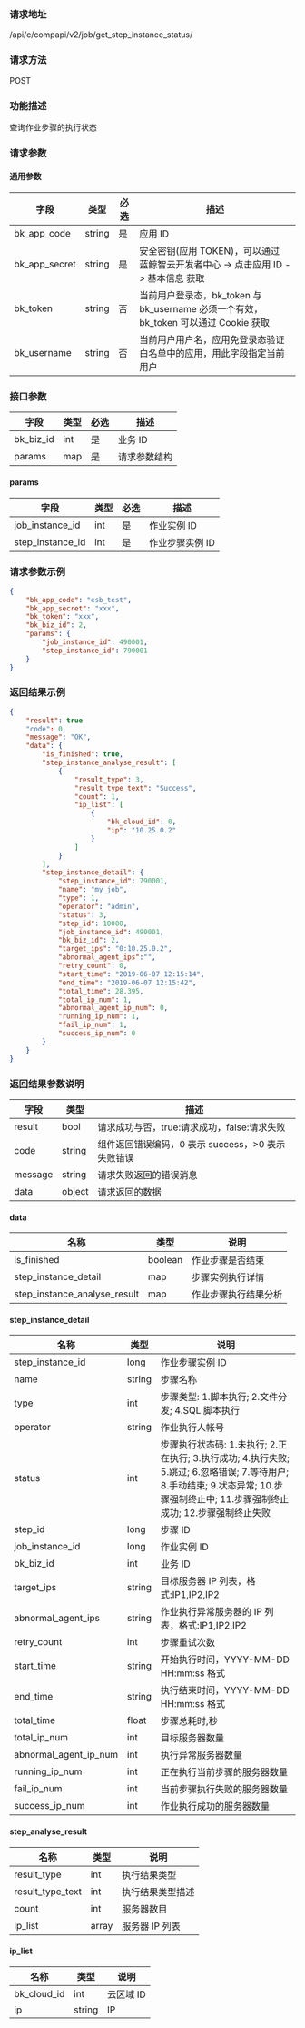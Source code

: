 ### 请求地址

/api/c/compapi/v2/job/get_step_instance_status/

### 请求方法

POST

### 功能描述

查询作业步骤的执行状态

### 请求参数

#### 通用参数

| 字段 | 类型 | 必选 | 描述 |
|-----------|------------|--------|------------|
| bk_app_code | string | 是 | 应用 ID |
| bk_app_secret| string | 是 | 安全密钥(应用 TOKEN)，可以通过 蓝鲸智云开发者中心 -&gt; 点击应用 ID -&gt; 基本信息 获取 |
| bk_token | string | 否 | 当前用户登录态，bk_token 与 bk_username 必须一个有效，bk_token 可以通过 Cookie 获取 |
| bk_username | string | 否 | 当前用户用户名，应用免登录态验证白名单中的应用，用此字段指定当前用户 |

### 接口参数

| 字段 | 类型 | 必选 | 描述 |
|-----------|------------|--------|------------|
| bk_biz_id | int | 是 | 业务 ID |
| params | map | 是 | 请求参数结构 |

#### params

| 字段 | 类型 | 必选 | 描述 |
|-----------|------------|--------|------------|
| job_instance_id | int | 是 | 作业实例 ID |
| step_instance_id | int | 是 | 作业步骤实例 ID |


### 请求参数示例

```json
{
    "bk_app_code": "esb_test",
    "bk_app_secret": "xxx",
    "bk_token": "xxx",
    "bk_biz_id": 2,
    "params": {
        "job_instance_id": 490001,
        "step_instance_id": 790001
    }
}
```

### 返回结果示例

```json
{
    "result": true
    "code": 0,
    "message": "OK",
    "data": {
        "is_finished": true,
        "step_instance_analyse_result": [
            {
                "result_type": 3,
                "result_type_text": "Success",
                "count": 1,
                "ip_list": [
                    {
                        "bk_cloud_id": 0,
                        "ip": "10.25.0.2"
                    }
                ]
            }
        ],
        "step_instance_detail": {
            "step_instance_id": 790001,
            "name": "my_job",
            "type": 1,
            "operator": "admin",
            "status": 3,
            "step_id": 10000,
            "job_instance_id": 490001,
            "bk_biz_id": 2,
            "target_ips": "0:10.25.0.2",
            "abnormal_agent_ips":"",
            "retry_count": 0,
            "start_time": "2019-06-07 12:15:14",
            "end_time": "2019-06-07 12:15:42",
            "total_time": 28.395,
            "total_ip_num": 1,
            "abnormal_agent_ip_num": 0,
            "running_ip_num": 1,
            "fail_ip_num": 1,
            "success_ip_num": 0
        }
    }
}
```

### 返回结果参数说明

| 字段 | 类型 | 描述 |
|-----------|-----------|-----------|
| result | bool | 请求成功与否，true:请求成功，false:请求失败 |
| code | string | 组件返回错误编码，0 表示 success，>0 表示失败错误 |
| message | string | 请求失败返回的错误消息 |
| data | object | 请求返回的数据 |


#### data

| 名称 | 类型 | 说明  |
| ------------ | ---------- | ------------------------------ |
| is_finished | boolean | 作业步骤是否结束 |
| step_instance_detail | map | 步骤实例执行详情 |
| step_instance_analyse_result | map | 作业步骤执行结果分析 |

#### step_instance_detail

| 名称 | 类型 | 说明  |
| ------------ | ---------- | ------------------------------ |
| step_instance_id | long | 作业步骤实例 ID |
| name  | string | 步骤名称|
| type  | int | 步骤类型: 1.脚本执行; 2.文件分发; 4.SQL 脚本执行|
| operator | string | 作业执行人帐号 |
| status | int | 步骤执行状态码: 1.未执行; 2.正在执行; 3.执行成功; 4.执行失败; 5.跳过; 6.忽略错误; 7.等待用户; 8.手动结束; 9.状态异常; 10.步骤强制终止中; 11.步骤强制终止成功; 12.步骤强制终止失败|
| step_id | long | 步骤 ID |
| job_instance_id | long | 作业实例 ID |
| bk_biz_id | int | 业务 ID |
| target_ips | string | 目标服务器 IP 列表，格式:IP1,IP2,IP2 |
| abnormal_agent_ips | string | 作业执行异常服务器的 IP 列表，格式:IP1,IP2,IP2 |
| retry_count | int | 步骤重试次数 |
| start_time | string | 开始执行时间，YYYY-MM-DD HH:mm:ss 格式 |
| end_time | string | 执行结束时间，YYYY-MM-DD HH:mm:ss 格式 |
| total_time | float | 步骤总耗时,秒|
| total_ip_num | int | 目标服务器数量 |
| abnormal_agent_ip_num |int| 执行异常服务器数量|
| running_ip_num | int | 正在执行当前步骤的服务器数量|
| fail_ip_num | int | 当前步骤执行失败的服务器数量|
| success_ip_num | int | 作业执行成功的服务器数量|

#### step_analyse_result

| 名称 | 类型 | 说明  |
| ------------ | ---------- | ------------------------------ |
|result_type | int | 执行结果类型|
|result_type_text | int | 执行结果类型描述 |
|count | int | 服务器数目|
|ip_list | array | 服务器 IP 列表|

#### ip_list

| 名称 | 类型 | 说明  |
| ------------ | ---------- | ------------------------------ |
|bk_cloud_id | int | 云区域 ID |
|ip | string | IP |
